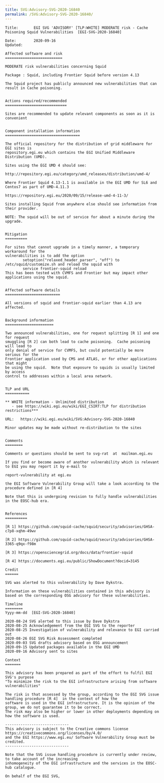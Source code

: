 ```yaml
---
title: SVG:Advisory-SVG-2020-16840
permalink: /SVG:Advisory-SVG-2020-16840/
---
```


    Title:       EGI SVG 'ADVISORY' [TLP:WHITE] MODERATE risk - Cache Poisoning Squid Vulnerabilities  [EGI-SVG-2020-16840]

    Date:        2020-09-16
    Updated:

    Affected software and risk
    ==========================

    MODERATE risk vulnerabilities concerning Squid

    Package : Squid, including Frontier Squid before version 4.13

    The Squid project has publicly announced new vulnerabilities that can result in Cache poisoning.


    Actions required/recommended
    ============================

    Sites are recommended to update relevant components as soon as it is convenient


    Component installation information
    ==================================

    The official repository for the distribution of grid middleware for EGI sites is
    repository.egi.eu which contains the EGI Unified Middleware Distribution (UMD).

    Sites using the EGI UMD 4 should see:

    http://repository.egi.eu/category/umd_releases/distribution/umd-4/

    Where Frontier Squid 4.13-1.1 is available in the EGI UMD for SL6 and Centos7 as part of UMD-4.11.3

    https://repository.egi.eu/2020/09/15/release-umd-4-11-3/

    Sites installing Squid from anywhere else should see information from their provider.

    NOTE: The squid will be out of service for about a minute during the upgrade.


    Mitigation
    ==========

    For sites that cannot upgrade in a timely manner, a temporary workaround for the
    vulnerabilities is to add the option
            setoption("relaxed_header_parser", "off") to /etc/squid/customize.sh and reload the squid with
            service frontier-squid reload
    This has been tested with CVMFS and Frontier but may impact other applications using the squid.


    Affected software details
    =========================

    All versions of squid and frontier-squid earlier than 4.13 are affected.


    Background information
    ======================

    Two announced vulnerabilities, one for request splitting [R 1] and one for request
    smuggling [R 2] can both lead to cache poisoning.  Cache poisoning will lead to
    only denial of service for CVMFS, but could potentially be more serious for the
    Frontier application used by CMS and ATLAS, or for other applications that might
    be using the squid.  Note that exposure to squids is usually limited by access
    control to addresses within a local area network.


    TLP and URL
    ===========

    ** WHITE information - Unlimited distribution
       - see https://wiki.egi.eu/wiki/EGI_CSIRT:TLP for distribution restrictions***

    URL:   https://wiki.egi.eu/wiki/SVG:Advisory-SVG-2020-16840

    Minor updates may be made without re-distribution to the sites


    Comments
    ========

    Comments or questions should be sent to svg-rat  at  mailman.egi.eu

    If you find or become aware of another vulnerability which is relevant to EGI you may report it by e-mail to

    report-vulnerability at egi.eu

    the EGI Software Vulnerability Group will take a look according to the procedure defined in [R 4]

    Note that this is undergoing revision to fully handle vulnerabilities in the EOSC-hub era.


    References
    ==========

    [R 1] https://github.com/squid-cache/squid/security/advisories/GHSA-c7p8-xqhm-49wv

    [R 2] https://github.com/squid-cache/squid/security/advisories/GHSA-3365-q9qx-f98m

    [R 3] https://opensciencegrid.org/docs/data/frontier-squid

    [R 4] https://documents.egi.eu/public/ShowDocument?docid=3145

    Credit
    ======

    SVG was alerted to this vulnerability by Dave Dykstra.

    Information on these vulnerabilities contained in this advisory is based on the corresponding OSG advisory for these vulnerabilities.

    Timeline
    ========
    Yyyy-mm-dd  [EGI-SVG-2020-16840]

    2020-08-24 SVG alerted to this issue by Dave Dykstra
    2020-08-25 Acknowledgement from the EGI SVG to the reporter
    2020-08-25 Investigation of vulnerability and relevance to EGI carried out
    2020-08-26 EGI SVG Risk Assessment completed
    2020-09-03 SVG drafts advisory based on OSG announcement
    2020-09-15 Updated packages available in the EGI UMD
    2020-09-16 Advisory sent to sites

    Context
    =======

    This advisory has been prepared as part of the effort to fulfil EGI SVG's purpose
    "To minimize the risk to the EGI infrastructure arising from software vulnerabilities"

    The risk is that assessed by the group, according to the EGI SVG issue handling procedure [R 4]  in the context of how the
    software is used in the EGI infrastructure. It is the opinion of the group, we do not guarantee it to be correct.
    The risk may also be higher or lower in other deployments depending on how the software is used.

    -----------------------------
    This advisory is subject to the Creative commons license https://creativecommons.org/licenses/by/4.0/
    and the EGI https://www.egi.eu/ Software Vulnerability Group must be credited.
    -----------------------------

    Note that the SVG issue handling procedure is currently under review, to take account of the increasing
    inhomogeneity of the EGI infrastructure and the services in the EOSC-hub catalogue.

    On behalf of the EGI SVG,